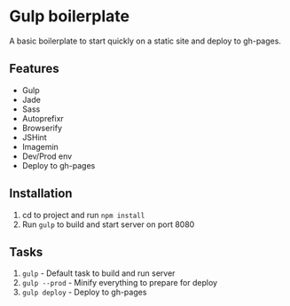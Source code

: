 # Gulp boilerplate

A basic boilerplate to start quickly on a static site and deploy to gh-pages.

## Features

- Gulp
- Jade
- Sass
- Autoprefixr
- Browserify
- JSHint
- Imagemin
- Dev/Prod env
- Deploy to gh-pages

## Installation

1. cd to project and run `npm install`
2. Run `gulp` to build and start server on port 8080

## Tasks

1. `gulp` - Default task to build and run server
2. `gulp --prod` - Minify everything to prepare for deploy
3. `gulp deploy` - Deploy to gh-pages
